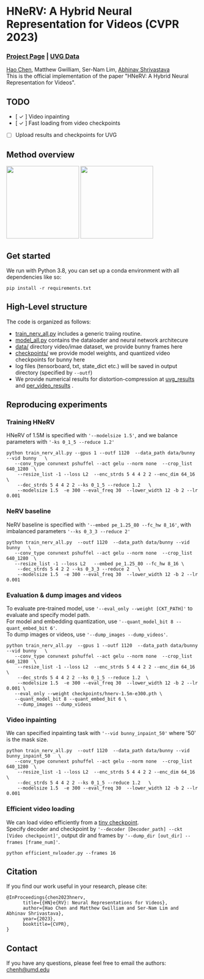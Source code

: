 # HNeRV: A Hybrid Neural Representation for Videos  (CVPR 2023)
### [Project Page](https://haochen-rye.github.io/HNeRV) | [UVG Data](http://ultravideo.fi/#testsequences) 


[Hao Chen](https://haochen-rye.github.io),
Matthew Gwilliam,
Ser-Nam Lim,
[Abhinav Shrivastava](https://www.cs.umd.edu/~abhinav/)<br>
This is the official implementation of the paper "HNeRV: A Hybrid Neural Representation for Videos".

## TODO 
- [ &check; ] Video inpainting
- [ &check; ] Fast loading from video checkpoints
- [ ] Upload results and checkpoints for UVG

## Method overview

<p float="left">
<img src="https://i.imgur.com/SdRcEiY.jpg"  height="190" />
<img src="https://i.imgur.com/CAppWSM.jpg"  height="190" />
</p>

## Get started
We run with Python 3.8, you can set up a conda environment with all dependencies like so:
```
pip install -r requirements.txt 
```

## High-Level structure
The code is organized as follows:
* [train_nerv_all.py](./train_nerv_all.py) includes a generic traiing routine.
* [model_all.py](./model_all.py) contains the dataloader and neural network architecure 
* [data/](./data) directory video/imae dataset, we provide bunny frames here
* [checkpoints/](./checkpoints) we provide model weights, and quantized video checkpoints for bunny here
* log files (tensorboard, txt, state_dict etc.) will be saved in output directory (specified by ```--outf```)
* We provide numerical results for distortion-compression at [uvg_results](./checkpoints/uvg_results.csv) and [per_video_results](./checkpoints/uvg_per_vid_results.csv) .


## Reproducing experiments

### Training HNeRV
HNeRV of 1.5M is specified with ```'--modelsize 1.5'```, and we balance parameters with ```'-ks 0_1_5 --reduce 1.2' ```
```
python train_nerv_all.py --gpus 1 --outf 1120  --data_path data/bunny --vid bunny   \
   --conv_type convnext pshuffel --act gelu --norm none  --crop_list 640_1280  \
    --resize_list -1 --loss L2  --enc_strds 5 4 4 2 2 --enc_dim 64_16 \
    --dec_strds 5 4 4 2 2 --ks 0_1_5 --reduce 1.2   \
    --modelsize 1.5  -e 300 --eval_freq 30  --lower_width 12 -b 2 --lr 0.001
```

### NeRV baseline
NeRV baseline is specified with ```'--embed pe_1.25_80 --fc_hw 8_16'```, with imbalanced parameters ```'--ks 0_3_3 --reduce 2' ```
```
python train_nerv_all.py  --outf 1120  --data_path data/bunny --vid bunny   \
   --conv_type convnext pshuffel --act gelu --norm none  --crop_list 640_1280  \
   --resize_list -1 --loss L2   --embed pe_1.25_80 --fc_hw 8_16 \
    --dec_strds 5 4 2 2 --ks 0_3_3 --reduce 2   \
    --modelsize 1.5  -e 300 --eval_freq 30  --lower_width 12 -b 2 --lr 0.001
```

### Evaluation & dump images and videos
To evaluate pre-trained model, use ```'--eval_only --weight [CKT_PATH]'``` to evaluate and specify model path. \
For model and embedding quantization, use ```'--quant_model_bit 8 --quant_embed_bit 6'```.\
To dump images or videos, use  ```'--dump_images --dump_videos'```.
```
python train_nerv_all.py  --gpus 1 --outf 1120  --data_path data/bunny --vid bunny   \
   --conv_type convnext pshuffel --act gelu --norm none  --crop_list 640_1280  \
    --resize_list -1 --loss L2  --enc_strds 5 4 4 2 2 --enc_dim 64_16 \
    --dec_strds 5 4 4 2 2 --ks 0_1_5 --reduce 1.2  \
    --modelsize 1.5  -e 300 --eval_freq 30  --lower_width 12 -b 2 --lr 0.001 \
   --eval_only --weight checkpoints/hnerv-1.5m-e300.pth \
   --quant_model_bit 8 --quant_embed_bit 6 \
    --dump_images --dump_videos
```

### Video inpainting
We can specified inpainting task with ```'--vid bunny_inpaint_50'``` where '50' is the mask size.
```
python train_nerv_all.py  --outf 1120  --data_path data/bunny --vid bunny_inpaint_50   \
   --conv_type convnext pshuffel --act gelu --norm none  --crop_list 640_1280  \
    --resize_list -1 --loss L2  --enc_strds 5 4 4 2 2 --enc_dim 64_16 \
    --dec_strds 5 4 4 2 2 --ks 0_1_5 --reduce 1.2   \
    --modelsize 1.5  -e 300 --eval_freq 30  --lower_width 12 -b 2 --lr 0.001
```

### Efficient video loading
We can load video efficiently from a [tiny checkpoint](./checkpoints/quant_vid.pth).\
Specify decoder and checkpoint by ```'--decoder [Decoder_path] --ckt [Video checkpoint]'```, output dir and frames by ```'--dump_dir [out_dir] --frames [frame_num]'```.
```
python efficient_nvloader.py --frames 16
```

## Citation
If you find our work useful in your research, please cite:
```
@InProceedings{chen2023hnerv,
      title={{HN}e{RV}: Neural Representations for Videos}, 
      author={Hao Chen and Matthew Gwilliam and Ser-Nam Lim and Abhinav Shrivastava},
      year={2023},
      booktitle={CVPR},
}
```

## Contact
If you have any questions, please feel free to email the authors: chenh@umd.edu
